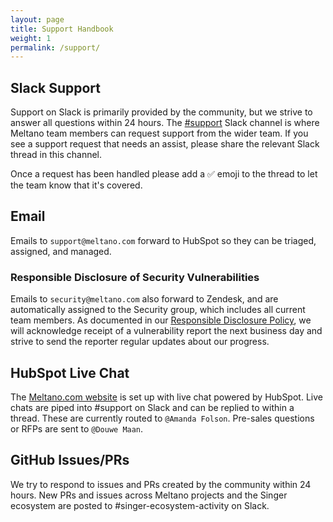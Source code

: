 ```yaml
---
layout: page
title: Support Handbook
weight: 1
permalink: /support/
---
```


## Slack Support

Support on Slack is primarily provided by the community, but we strive to answer all questions within 24 hours. The [#support](https://meltano.slack.com/archives/C029CUM7ATD) Slack channel is where Meltano team members can request support from the wider team. If you see a support request that needs an assist, please share the relevant Slack thread in this channel.

Once a request has been handled please add a ✅ emoji to the thread to let the team know that it's covered.

## Email

Emails to `support@meltano.com` forward to HubSpot so they can be triaged, assigned, and managed.

### Responsible Disclosure of Security Vulnerabilities

Emails to `security@meltano.com` also forward to Zendesk, and are automatically assigned to the Security group, which includes all current team members.
As documented in our [Responsible Disclosure Policy](https://meltano.com/docs/responsible-disclosure.html), we will acknowledge receipt of a vulnerability report the next business day and strive to send the reporter regular updates about our progress.

## HubSpot Live Chat

The [Meltano.com website](https://www.meltano.com) is set up with live chat powered by HubSpot. Live chats are piped into #support on Slack and can be replied to within a thread. These are currently routed to `@Amanda Folson`. Pre-sales questions or RFPs are sent to `@Douwe Maan`.

## GitHub Issues/PRs

We try to respond to issues and PRs created by the community within 24 hours. New PRs and issues across Meltano projects and the Singer ecosystem are posted to #singer-ecosystem-activity on Slack.